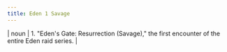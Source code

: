 ```yaml
---
title: Eden 1 Savage
---
```

| noun | 1.  	"Eden's Gate: Resurrection (Savage)," the first encounter of the entire Eden raid series.	|